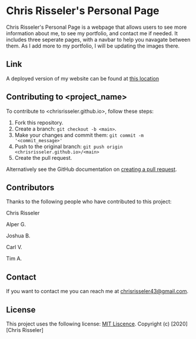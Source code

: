 # Chris Risseler's Personal Page

Chris Risseler's Personal Page is a webpage that allows users to see more information about me, to see my portfolio, and contact me if needed. It includes three seperate pages, with a navbar to help you navagate between them. As I add more to my portfolio, I will be updating the images there.

## Link
A deployed version of my website can be found at [this location](https://chrisrisseler.github.io)

## Contributing to <project_name>

To contribute to <chrisrisseler.github.io>, follow these steps:

1. Fork this repository.
2. Create a branch: `git checkout -b <main>`.
3. Make your changes and commit them: `git commit -m '<commit_message>'`
4. Push to the original branch: `git push origin <chrisrisseler.github.io>/<main>`
5. Create the pull request.

Alternatively see the GitHub documentation on [creating a pull request](https://help.github.com/en/github/collaborating-with-issues-and-pull-requests/creating-a-pull-request).

## Contributors

Thanks to the following people who have contributed to this project:

Chris Risseler

Alper G.

Joshua B.

Carl V.

Tim A.


## Contact

If you want to contact me you can reach me at <chrisrisseler43@gmail.com>.

## License
<!--- If you're not sure which open license to use see https://choosealicense.com/--->

This project uses the following license: [MIT Liscence](<https://choosealicense.com/licenses/mit/>). Copyright (c) [2020] [Chris Risseler]
